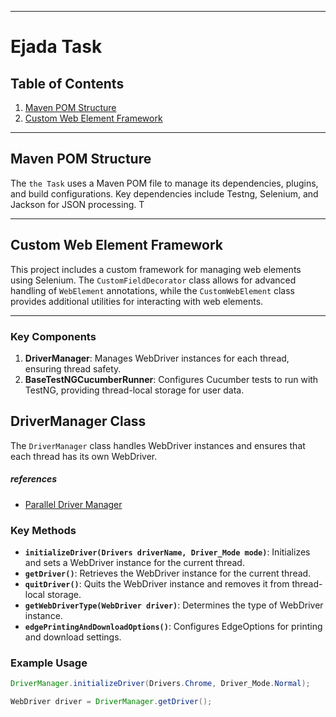 

---

# Ejada Task

## Table of Contents

1. [Maven POM Structure](#maven-pom-structure)
2. [Custom Web Element Framework](#custom-web-element-framework)


---

## Maven POM Structure

The `the Task` uses a Maven POM file to manage its dependencies, plugins, and build configurations. Key
dependencies include Testng, Selenium, and Jackson for JSON processing. T

---

## Custom Web Element Framework

This project includes a custom framework for managing web elements using Selenium. The `CustomFieldDecorator` class
allows for advanced handling of `WebElement` annotations, while the `CustomWebElement` class provides additional
utilities for interacting with web elements.



---


### Key Components

1. **DriverManager**: Manages WebDriver instances for each thread, ensuring thread safety.
2. **BaseTestNGCucumberRunner**: Configures Cucumber tests to run with TestNG, providing thread-local storage for user
   data.

## DriverManager Class

The `DriverManager` class handles WebDriver instances and ensures that each thread has its own WebDriver.

##### references

- [Parallel Driver Manager](documentations/driverManager.md)

### Key Methods

- **`initializeDriver(Drivers driverName, Driver_Mode mode)`**: Initializes and sets a WebDriver instance for the
  current thread.
- **`getDriver()`**: Retrieves the WebDriver instance for the current thread.
- **`quitDriver()`**: Quits the WebDriver instance and removes it from thread-local storage.
- **`getWebDriverType(WebDriver driver)`**: Determines the type of WebDriver instance.
- **`edgePrintingAndDownloadOptions()`**: Configures EdgeOptions for printing and download settings.

### Example Usage

```java
DriverManager.initializeDriver(Drivers.Chrome, Driver_Mode.Normal);

WebDriver driver = DriverManager.getDriver();
```


